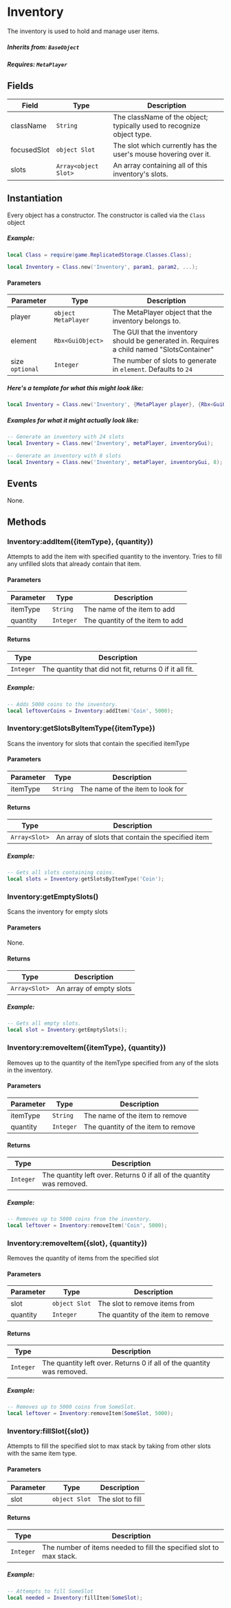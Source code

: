 # Inventory
The inventory is used to hold and manage user items.

##### Inherits from: `BaseObject`
##### Requires: `MetaPlayer`

## Fields

| Field         | Type          | Description  |
| --------------|-------------| ------------ |
| className | `String` | The className of the object; typically used to recognize object type. |
| focusedSlot | `object Slot` | The slot which currently has the user's mouse hovering over it. |
| slots | `Array<object Slot>` | An array containing all of this inventory's slots. |

## Instantiation
Every object has a constructor. The constructor is called via the `Class` object

##### Example:
```lua
local Class = require(game.ReplicatedStorage.Classes.Class);

local Inventory = Class.new('Inventory', param1, param2, ...);
```

#### Parameters

| Parameter | Type | Description  |
| --------------|-------------| ------------ |
| player | `object MetaPlayer` | The MetaPlayer object that the inventory belongs to. |
| element | `Rbx<GuiObject>` | The GUI that the inventory should be generated in. Requires a child named "SlotsContainer" |
| size `optional` | `Integer` | The number of slots to generate in `element`. Defaults to `24` |

##### Here's a template for what this might look like:

```lua
local Inventory = Class.new('Inventory', {MetaPlayer player}, {Rbx<GuiObject> element}, {Integer size});
```

##### Examples for what it might actually look like:

```lua
-- Generate an inventory with 24 slots
local Inventory = Class.new('Inventory', metaPlayer, inventoryGui);

-- Generate an inventory with 8 slots
local Inventory = Class.new('Inventory', metaPlayer, inventoryGui, 8);
```

## Events

None.

## Methods

### Inventory:addItem({itemType}, {quantity})
Attempts to add the item with specified quantity to the inventory. 
Tries to fill any unfilled slots that already contain that item.

#### Parameters

| Parameter | Type | Description |
| -------------- | ------------- | ------------ |
| itemType | `String` | The name of the item to add |
| quantity | `Integer` | The quantity of the item to add |

#### Returns

| Type | Description  |
| ------------- | ------------ |
| `Integer` | The quantity that did not fit, returns 0 if it all fit. |

##### Example:
```lua
-- Adds 5000 coins to the inventory.
local leftoverCoins = Inventory:addItem('Coin', 5000);
```

### Inventory:getSlotsByItemType({itemType})
Scans the inventory for slots that contain the specified itemType

#### Parameters

| Parameter | Type | Description |
| -------------- | ------------- | ------------ |
| itemType | `String` | The name of the item to look for |

#### Returns

| Type | Description  |
| ------------- | ------------ |
| `Array<Slot>` | An array of slots that contain the specified item |

##### Example:
```lua
-- Gets all slots containing coins.
local slots = Inventory:getSlotsByItemType('Coin');
```

### Inventory:getEmptySlots()
Scans the inventory for empty slots

#### Parameters

None.

#### Returns

| Type | Description  |
| ------------- | ------------ |
| `Array<Slot>` | An array of empty slots |

##### Example:
```lua
-- Gets all empty slots.
local slot = Inventory:getEmptySlots();
```

### Inventory:removeItem({itemType}, {quantity})
Removes up to the quantity of the itemType specified from any of the slots in the inventory.

#### Parameters

| Parameter | Type | Description |
| -------------- | ------------- | ------------ |
| itemType | `String` | The name of the item to remove |
| quantity | `Integer` | The quantity of the item to remove |

#### Returns

| Type | Description  |
| ------------- | ------------ |
| `Integer` | The quantity left over. Returns 0 if all of the quantity was removed. |

##### Example:
```lua
-- Removes up to 5000 coins from the inventory.
local leftover = Inventory:removeItem('Coin', 5000);
```

### Inventory:removeItem({slot}, {quantity})
Removes the quantity of items from the specified slot

#### Parameters

| Parameter | Type | Description |
| -------------- | ------------- | ------------ |
| slot | `object Slot` | The slot to remove items from |
| quantity | `Integer` | The quantity of the item to remove |

#### Returns

| Type | Description  |
| ------------- | ------------ |
| `Integer` | The quantity left over. Returns 0 if all of the quantity was removed. |

##### Example:
```lua
-- Removes up to 5000 coins from SomeSlot.
local leftover = Inventory:removeItem(SomeSlot, 5000);
```

### Inventory:fillSlot({slot})
Attempts to fill the specified slot to max stack by taking from other slots with the same item type.

#### Parameters

| Parameter | Type | Description |
| -------------- | ------------- | ------------ |
| slot | `object Slot` | The slot to fill |

#### Returns

| Type | Description  |
| ------------- | ------------ |
| `Integer` | The number of items needed to fill the specified slot to max stack. |

##### Example:
```lua
-- Attempts to fill SomeSlot
local needed = Inventory:fillItem(SomeSlot);
```

